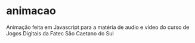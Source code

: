 # animacao
Animação feita em Javascript para  a matéria de audio e vídeo do curso de Jogos Digitais da Fatec São Caetano do Sul
